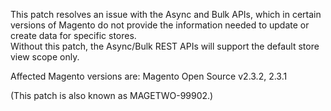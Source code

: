 This patch resolves an issue with the Async and Bulk APIs, which in certain versions of Magento do not provide the information needed to update or create data for specific stores.  
Without this patch, the Async/Bulk REST APIs will support the default store view scope only.

Affected Magento versions are: Magento Open Source v2.3.2, 2.3.1

(This patch is also known as MAGETWO-99902.)
